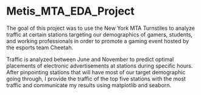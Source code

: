 # Metis_MTA_EDA_Project

The goal of this project was to use the New York MTA Turnstiles to analyze traffic at
certain stations targeting our demographics of gamers, students, and working
professionals in order to promote a gaming event hosted by the esports team Cheetah.

Traffic is analyzed between June and November to predict optimal placements of electronic
advertisements at stations during specific hours. After pinpointing stations that will have
most of our target demographic going through, I provide the traffic of the top five
stations with the most traffic and communicate my results using matplotlib and seaborn.
